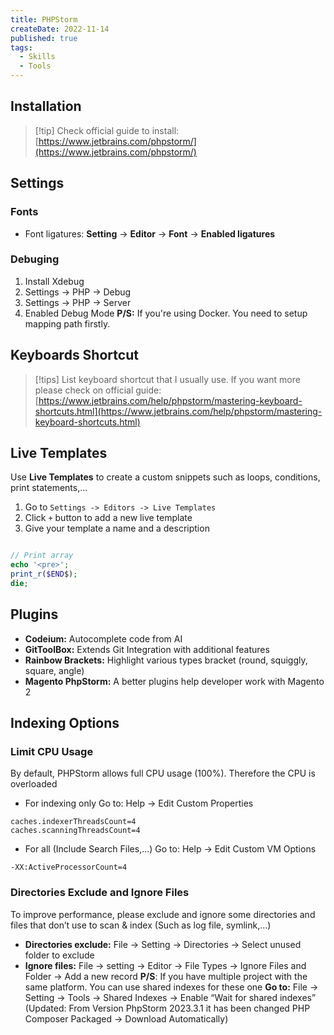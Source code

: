 ```yaml
---
title: PHPStorm
createDate: 2022-11-14
published: true
tags:
  - Skills
  - Tools
---
```

## Installation
 
> [!tip] Check official guide to install: [https://www.jetbrains.com/phpstorm/](https://www.jetbrains.com/phpstorm/)
## Settings
### Fonts
- Font ligatures: **Setting** -> **Editor** -> **Font** -> **Enabled ligatures**
### Debuging
1. Install Xdebug
2. Settings -> PHP -> Debug
3. Settings -> PHP -> Server
4. Enabled Debug Mode
**P/S:** If you're using Docker. You need to setup mapping path firstly.
## Keyboards Shortcut

> [!tips]
> List keyboard shortcut that I usually use. If you want more please check on official guide: [https://www.jetbrains.com/help/phpstorm/mastering-keyboard-shortcuts.html](https://www.jetbrains.com/help/phpstorm/mastering-keyboard-shortcuts.html)

## Live Templates

Use **Live Templates** to create a custom snippets such as loops, conditions, print statements,...
1. Go to `Settings -> Editors -> Live Templates`
2. Click `+` button to add a new live template
3. Give your template a name and a description
 
```php

// Print array
echo '<pre>';
print_r($END$);
die;
```

## Plugins
- **Codeium:** Autocomplete code from AI
- **GitToolBox:** Extends Git Integration with additional features
- **Rainbow Brackets:** Highlight various types bracket (round, squiggly, square, angle)
- **Magento PhpStorm:** A better plugins help developer work with Magento 2
## Indexing Options
### Limit CPU Usage
By default, PHPStorm allows full CPU usage (100%). Therefore the CPU is overloaded
- For indexing only
Go to: Help -> Edit Custom Properties

```shell frame="none"
caches.indexerThreadsCount=4 
caches.scanningThreadsCount=4
```

- For all (Include Search Files,...)
Go to: Help → Edit Custom VM Options

```shell frame="none"
-XX:ActiveProcessorCount=4
```
### Directories Exclude and Ignore Files
To improve performance, please exclude and ignore some directories and files that don’t use to scan & index (Such as log file, symlink,…)
- **Directories exclude:** File → Setting → Directories → Select unused folder to exclude
- **Ignore files:** File → setting → Editor → File Types → Ignore Files and Folder → Add a new record
**P/S**: If you have multiple project with the same platform. You can use shared indexes for these one
**Go to:** File → Setting → Tools → Shared Indexes → Enable “Wait for shared indexes” (Updated: From Version PhpStorm 2023.3.1 it has been changed PHP Composer Packaged → Download Automatically)
